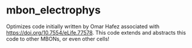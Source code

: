 # mbon_electrophys
Optimizes code initially written by Omar Hafez associated with  https://doi.org/10.7554/eLife.77578. This code extends and abstracts this code to other MBONs, or even other cells!
